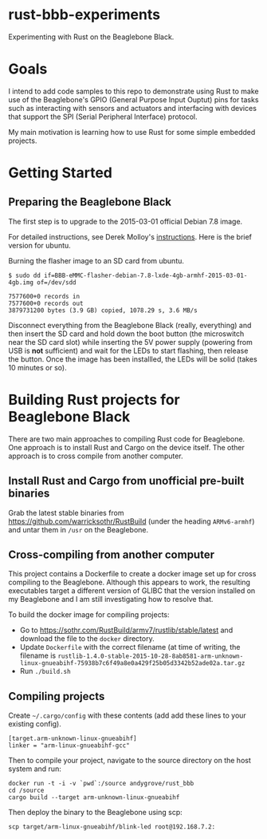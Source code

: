 # rust-bbb-experiments

Experimenting with Rust on the Beaglebone Black.

# Goals

I intend to add code samples to this repo to demonstrate using Rust to make use of the Beaglebone's GPIO (General Purpose Input Ouptut) pins for tasks such as interacting with sensors and actuators and interfacing with devices that support the SPI (Serial Peripheral Interface) protocol.

My main motivation is learning how to use Rust for some simple embedded projects.

# Getting Started

## Preparing the Beaglebone Black

The first step is to upgrade to the 2015-03-01 official Debian 7.8 image.

For detailed instructions, see Derek Molloy's [instructions](http://derekmolloy.ie/write-a-new-image-to-the-beaglebone-black/). Here is the brief version for ubuntu.

Burning the flasher image to an SD card from ubuntu.

```
$ sudo dd if=BBB-eMMC-flasher-debian-7.8-lxde-4gb-armhf-2015-03-01-4gb.img of=/dev/sdd

7577600+0 records in
7577600+0 records out
3879731200 bytes (3.9 GB) copied, 1078.29 s, 3.6 MB/s
```

Disconnect everything from the Beaglebone Black (really, everything) and then insert the SD card and hold down the boot button (the microswitch near the SD card slot) while inserting the 5V power supply (powering from USB is **not** sufficient) and wait for the LEDs to start flashing, then release the button. Once the image has been installled, the LEDs will be solid (takes 10 minutes or so).

# Building Rust projects for Beaglebone Black

There are two main approaches to compiling Rust code for Beaglebone. One approach is to install Rust and Cargo on the device itself. The other approach is to cross compile from another computer.

## Install Rust and Cargo from unofficial pre-built binaries

Grab the latest stable binaries from https://github.com/warricksothr/RustBuild (under the heading `ARMv6-armhf`) and untar them in `/usr` on the Beaglebone.

## Cross-compiling from another computer

This project contains a Dockerfile to create a docker image set up for cross compiling to the Beaglebone. Although this appears to work, the resulting executables target a different version of GLIBC that the version installed on my Beaglebone and I am still investigating how to resolve that.

To build the docker image for compiling projects:

- Go to https://sothr.com/RustBuild/armv7/rustlib/stable/latest and download the file to the `docker` directory.
- Update `Dockerfile` with the correct filename (at time of writing, the filename is `rustlib-1.4.0-stable-2015-10-28-8ab8581-arm-unknown-linux-gnueabihf-75938b7c6f49a8e0a429f25b05d3342b52ade02a.tar.gz`
- Run `./build.sh`

## Compiling projects

Create `~/.cargo/config` with these contents (add add these lines to your existing config).

```
[target.arm-unknown-linux-gnueabihf]
linker = "arm-linux-gnueabihf-gcc"
```

Then to compile your project, navigate to the source directory on the host system and run:

```
docker run -t -i -v `pwd`:/source andygrove/rust_bbb
cd /source
cargo build --target arm-unknown-linux-gnueabihf
```

Then deploy the binary to the Beaglebone using scp:

```
scp target/arm-linux-gnueabihf/blink-led root@192.168.7.2:
```
